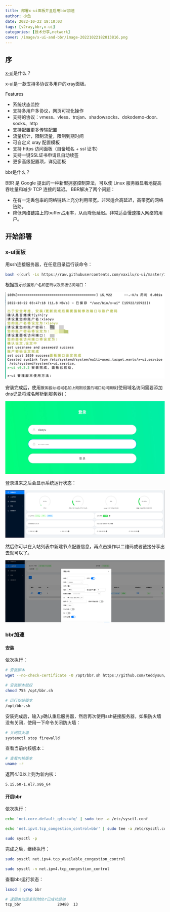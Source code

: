 ```yaml
---
title: 部署x-ui面板并且启用bbr加速
author: 小鱼
date: 2022-10-22 18:10:03
tags: [v2ray,bbr,x-ui]
categories: [技术分享,network]
cover: /image/x-ui-and-bbr/image-20221022182013816.png
---
```


## 序

[x-ui](https://github.com/vaxilu/x-ui/)是什么？

x-ui是一款支持多协议多用户的xray面板。

Features

- 系统状态监控
- 支持多用户多协议，网页可视化操作
- 支持的协议：vmess、vless、trojan、shadowsocks、dokodemo-door、socks、http
- 支持配置更多传输配置
- 流量统计，限制流量，限制到期时间
- 可自定义 xray 配置模板
- 支持 https 访问面板（自备域名 + ssl 证书）
- 支持一键SSL证书申请且自动续签
- 更多高级配置项，详见面板

bbr是什么？

BBR 是 Google 提出的一种新型拥塞控制算法，可以使 Linux 服务器显著地提高吞吐量和减少 TCP 连接的延迟。 BBR解决了两个问题：

- 在有一定丢包率的网络链路上充分利用带宽。非常适合高延迟，高带宽的网络链路。
- 降低网络链路上的buffer占用率，从而降低延迟。非常适合慢速接入网络的用户。

## 开始部署

### x-ui面板

用ssh连接服务器，在任意目录运行该命令：

```sh
bash <(curl -Ls https://raw.githubusercontents.com/vaxilu/x-ui/master/install.sh)
```

根据提示`设置账户名和密码以及面板访问端口`：

![FF89E5407D9AA215C1C74C8D6A329A35](../image/x-ui-and-bbr/FF89E5407D9AA215C1C74C8D6A329A35.jpg)

安装完成后，使用`服务器ip或域名加上刚刚设置的端口访问面板`(使用域名访问需要添加dns记录将域名解析到服务器)：

![68AE97BFF1BA97DE6C7D98A9C54C593B](../image/x-ui-and-bbr/68AE97BFF1BA97DE6C7D98A9C54C593B.jpg)

登录进来之后会显示系统运行状态：

![image-20221022184628382](../image/x-ui-and-bbr/image-20221022184628382.png)

然后你可以在入站列表中新建节点配置信息，再点击操作以二维码或者链接分享出去就可以了。

![image-20221022184804983](../image/x-ui-and-bbr/image-20221022184804983.png)

### bbr加速

#### 安装

依次执行：

```sh
# 安装脚本
wget --no-check-certificate -O /opt/bbr.sh https://github.com/teddysun/across/raw/master/bbr.sh
```

```sh
# 安装脚本赋权
chmod 755 /opt/bbr.sh
```

```sh
# 运行安装脚本
/opt/bbr.sh
```

安装完成后，输入y确认重启服务器，然后再次使用ssh链接服务器，如果防火墙没有关闭，使用一下命令关闭防火墙：

```sh
# 关闭防火墙
systemctl stop firewalld
```

查看当前内核版本：

```sh
# 查看内核版本
uname -r
```

返回4.10以上则为新内核：

```sh
5.15.60-1.el7.x86_64
```

#### 开启bbr

依次执行：

```sh
echo 'net.core.default_qdisc=fq' | sudo tee -a /etc/sysctl.conf
```

```sh
echo 'net.ipv4.tcp_congestion_control=bbr' | sudo tee -a /etc/sysctl.conf
```

```sh
sudo sysctl -p
```

完成之后，继续执行：

```sh
sudo sysctl net.ipv4.tcp_available_congestion_control
```

```sh
sudo sysctl -n net.ipv4.tcp_congestion_control
```

查看bbr运行状态：

```sh
lsmod | grep bbr
```

```sh
# 返回类似信息则为bbr已成功启动
tcp_bbr                20480  13 
```

